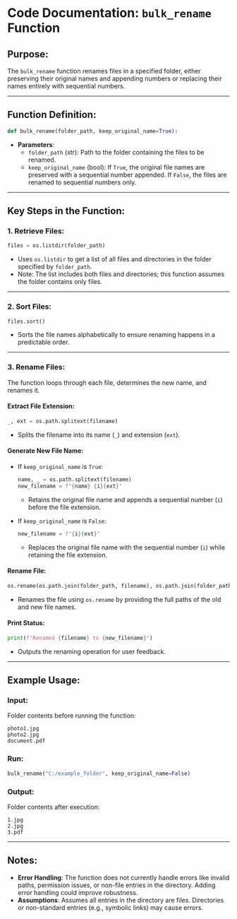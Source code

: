 # Code Documentation: `bulk_rename` Function

## Purpose:
The `bulk_rename` function renames files in a specified folder, either preserving their original names and appending numbers or replacing their names entirely with sequential numbers.

---

## Function Definition:
```python
def bulk_rename(folder_path, keep_original_name=True):
```
- **Parameters**:
  - `folder_path` (str): Path to the folder containing the files to be renamed.
  - `keep_original_name` (bool): If `True`, the original file names are preserved with a sequential number appended. If `False`, the files are renamed to sequential numbers only.

---

## Key Steps in the Function:

### 1. **Retrieve Files**:
```python
files = os.listdir(folder_path)
```
- Uses `os.listdir` to get a list of all files and directories in the folder specified by `folder_path`.
- Note: The list includes both files and directories; this function assumes the folder contains only files.

---

### 2. **Sort Files**:
```python
files.sort()
```
- Sorts the file names alphabetically to ensure renaming happens in a predictable order.

---

### 3. **Rename Files**:
The function loops through each file, determines the new name, and renames it.

#### Extract File Extension:
```python
_, ext = os.path.splitext(filename)
```
- Splits the filename into its name (`_`) and extension (`ext`).

#### Generate New File Name:
- If `keep_original_name` is `True`:
  ```python
  name, _ = os.path.splitext(filename)
  new_filename = f"{name} {i}{ext}"
  ```
  - Retains the original file name and appends a sequential number (`i`) before the file extension.
  
- If `keep_original_name` is `False`:
  ```python
  new_filename = f"{i}{ext}"
  ```
  - Replaces the original file name with the sequential number (`i`) while retaining the file extension.

#### Rename File:
```python
os.rename(os.path.join(folder_path, filename), os.path.join(folder_path, new_filename))
```
- Renames the file using `os.rename` by providing the full paths of the old and new file names.

#### Print Status:
```python
print(f"Renamed {filename} to {new_filename}")
```
- Outputs the renaming operation for user feedback.

---

## Example Usage:
### Input:
Folder contents before running the function:
```
photo1.jpg
photo2.jpg
document.pdf
```

### Run:
```python
bulk_rename("C:/example_folder", keep_original_name=False)
```

### Output:
Folder contents after execution:
```
1.jpg
2.jpg
3.pdf
```

---

## Notes:
- **Error Handling**: The function does not currently handle errors like invalid paths, permission issues, or non-file entries in the directory. Adding error handling could improve robustness.
- **Assumptions**: Assumes all entries in the directory are files. Directories or non-standard entries (e.g., symbolic links) may cause errors.
